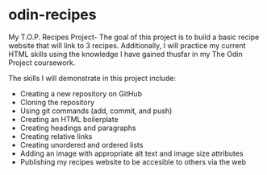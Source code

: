 # odin-recipes
My T.O.P. Recipes Project-
The goal of this project is to build a basic recipe website that will link to 3 recipes. Additionally, I will practice my current HTML skills using the knowledge I have gained thusfar in my The Odin Project coursework. 
<p>The skills I will demonstrate in this project include:</p>
   <ul> 
      <li>Creating a new repository on GitHub</li>
      <li>Cloning the repository</li> 
      <li>Using git commands (add, commit, and push)</li> 
      <li>Creating an HTML boilerplate</li> 
      <li>Creating headings and paragraphs</li> 
      <li>Creating relative links</li> 
      <li>Creating unordered and ordered lists</li> 
      <li>Adding an image with appropriate alt text and image size attributes</li> 
      <li>Publishing my recipes website to be accesible to others via the web</li>
      </ul>
